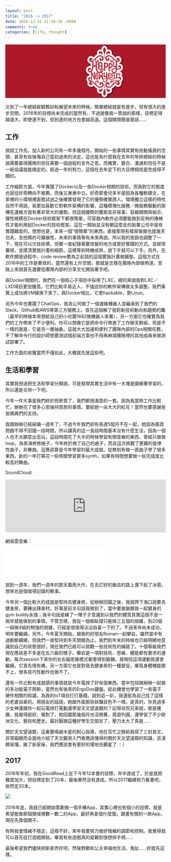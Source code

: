 ```yaml
---
layout: post
title: "2016 -> 2017"
date: 2016-12-31 21:50:38 -0500
comments: true
categories: [life, thought]
---
```


![](/images/20151231/hpny.jpg)

又到了一年總結經驗教訓和展望未來的時候。簡單總結就是有進步，但有很大的進步空間。2016年的目標尚未完成的當然有，不過就像我一貫說的那樣，目標定得越遠大，即使達不到，但到達的地方也會越高遠。這個開頭簡直廢話……

<!--more-->

## 工作

說說工作先。加入新的公司有一年多幾個月。開始的一些事情其實有些動搖我的念頭，甚至有些後悔自己當初過來的決定。這也是為什麼我在去年的年終總結的時候說需要贏得團隊的信任需要一個過程的言外之意。而確實，磨合、溝通和信任不是一紙協議就能搞定的。經過一年的努力，這個在去年定下的大目標相信是完成得不錯的。

工作細節方面，今年實踐了Docker以及一些Docker相關的技術，而我對它的態度也是從好奇轉向不推薦，而後又漸漸中立。好奇那會兒多半是因為各種軟硬文，在家裡的小環境裡面嘗試過之後確實發現了它的優勢確實誘人。環境獨立這樣的特性自然不用說，我更加喜歡它對軟件架構的影響，這種模塊化服務／微服務驅動的架構在運維方面有著非常大的優勢。但這個優勢的獲取並非易事，容器開關與組合、彈性規模在Docker技術框架下都很簡單，可容器內軟件必須要能做到足夠的擼棒性才能利用起Docker的技術框架。這在一開始並沒有朝這麼走的創業公司中是有實踐難度的。想想也是，本來一個“很簡單”的東西，直接那現有框架做做也就幾天功夫，去他媽的可擴展性，未來的事情等有未來再說。所以我的思路也調整了一下，現在可以欠技術債，但要一直紀錄需要改變的地方或更好實踐的方式。並經常審視，並摸清實施計畫和細節。這樣等到時機成熟，說下手就可以下手。另外，在軟件開發過程中，code review要為之前說的這個實施計畫做鋪墊。這個方式在2016中的工作是奏效的，當然還有上升空間，那就是怎樣在團隊內部做佈道，思路上來說首先還要從團隊內部的分享文化開始著手吧。

與Docker相關的，我們在一個核心子項目中採用了LXC，總的來說我對LXC／LXD項目更加鍾意。它們比較平易近人，不強迫你的軟件架構做太多調整。我們事實上成功將VM替換下來了。與Docker相比，它更hackable，更Linux。

另外今年也實踐了ChatOps，我為公司做了一個運維機器人並繼承到了我們的Slack、Github和AWS等第三方服務上。首先這個解了我對新技術動向和趨勢的饞（最早的時候本來想給自己的小社團1682做機器人來著），另一方面它也確實為我們的工作帶來了不少便利。你可以想像它是把命令行帶進了工作聊天群組，但是不一樣的就是，它是另一層抽象。這就大大加速和便利了團隊內部的Ops相關任務，不了解命令行的設計師想要測試個前端方案也不用再麻煩團隊裡的其他成員來做測試部署了。

工作方面的收獲當然不僅如此，大概就先放這些吧。

## 生活和學習

其實我想過把生活和學習分開說，可是發現其實生活中有一大塊是圍繞著學習的，所以還是合併一下吧。

今年一件大事是我們終於把房買了，我們都很滿意的一套。因為我當時工作比較忙，辦辦花了很多心思操持買房的事情，要給她一朵大大的紅花！當然也要感謝爸爸媽媽們的支持。

我跟辦辦已經結婚一週年了，不過今年我們卻有長達5個月不在一起，她因為簽證問題不得不回國一段時間，所以講真的這一長段時間基本沒有什麼生活，因為一個人也不太願意出去玩，這段時間花了大半的時候學習有關音樂的東西，曾經只做做loop，為表演修修曲子，今年終於做了自己的曲子，而且這次挑戰了更難的旋律性曲子，非舞曲。這應該算是今年學習的最大成就。從無到有做一首曲子學了很多東西。新的一年打算花一些時間學習更多synth，如果有時間想要做一些完成度比較高的舞曲。

SoundCloud:

<iframe width="100%" height="166" scrolling="no" frameborder="no" src="https://w.soundcloud.com/player/?url=https%3A//api.soundcloud.com/tracks/278237122&amp;color=ff5500&amp;auto_play=false&amp;hide_related=false&amp;show_comments=true&amp;show_user=true&amp;show_reposts=false"></iframe>

網易雲音樂：

<iframe frameborder="no" border="0" marginwidth="0" marginheight="0" width="330" height="86" src="//music.163.com/outchain/player?type=2&id=430787469&auto=0&height=66"></iframe>

說到一週年，我們一週年的那天風雨大作，在去訂好的飯店的路上還下起了冰雹，想來也是個值得記錄的軼事。

今年另一個比較大的成就是堅持去健身房，從辦辦回國之後，我就誇下海口說要去健身房，要練出辣身材。好事是前半句話我做到了，當中要謝謝跟我一起健身的gym buddy永強；後半句話是練了一陣子才意識到以我們的體質其實這個不是一兩年就能做到的事情。不管怎樣，我從一個俯臥撐只能做三五個的弱雞，到20個一組做4組的稍強的弱雞，已經是很值得沾沾自喜一下的了。不過革命尚未成功，明年要繼續。另外，今年夏天開始，跟我的好朋友Roman一起攀岩，雖然當中有過斷斷續續，但我們一直堅持到冬天閉館為止。我們到年末的時候也已經明顯地意識到自己的狀態很好。現在我們已經可以挑戰一些技術性的線路了。十個等級我們現在應該差不多是在五六級的樣子。攀岩是一項對技術、思維、體能都有要求的運動，每次session下來你的左右腦思維模式都會得到鍛鍊。我相信這項運動我還會繼續，它首先很有趣，另一方面它也是對我去健身房的一種督促，畢竟身體機能跟不上，很多技巧性動作也做不了。

還有一件比較有成就感的事情就是今年電焊了好些個東西，當中包括跟辦辦一起做的多功能電子鬧鈴，當然也有後來的ErgoDox鍵盤。趁此機會也學習了一些電子硬件相關的知識，為我的IoT項目打打基礎。說到這一趴，我還挺為自己找了這樣的老婆自豪的。用朋友的話說，她跟外面那些妖豔貨色不一樣。是真的，你見過多少女神還跟你一起玩電焊打電動還學習天文望遠鏡的？記得肖侃兄弟說，那是雅趣，我覺得挺好。喔對了，她回國那幾個月也沒閒著，周遊列國，還學習了不少歐洲文化、藝術和歷史。最討厭跟這種好學生交朋友了，壓力太大了真是……

關於天文望遠鏡，這裏要鳴謝木星的耐心指導，他在百忙之餘給我寫了三封長文，非常細緻而全面地介紹了天文觀測入門者應該懂得的關於天文望遠鏡的知識，且淺顯易懂。搬了新家後，我們應該會有更好的場地去觀星了 ：）

## 2017

2016年年初，我在GoodRead上定下今年12本書的目標，年中達成了，於是就把難度加大，把目標定到了20本，最後果然沒有達成。所以2017繼續努力看書吧，依然定20本。

![](https://cloud.githubusercontent.com/assets/480759/21580056/24d89b74-cfa4-11e6-9b18-16952ad166d0.png)

2016年底，我就已經開始策劃做一個手機App，其實心裡也有個小的目標，就是希望能做那個領域裡數一數二的App，最好再拿個什麼獎。跟書有關的一款App，現在先賣個關子。

有時我會情緒不穩定，這樣不好。來年我要努力做好情緒的調節和控制。我覺得我可以首先從打遊戲開始，畢竟有些遊戲真的是難到很想摔手柄……

最後希望我們儘快把新家弄好吧，然後野獸和公主幸福地生活。鬼扯……好就先這樣。
